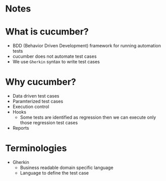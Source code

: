 # Notes

# What is cucumber?
* BDD (Behavior Driven Development) framework for running automation tests
* cucumber does not automate test cases
* We use `Gherkin` syntax to write test cases

# Why cucumber?
* Data driven test cases
* Paramterized test cases
* Execution control
* Hooks
	* Some tests are identified as regression then we can execute only those regression test cases
* Reports

# Terminologies
* Gherkin
	* Business readable domain specific language
	* Language to define the test case
	